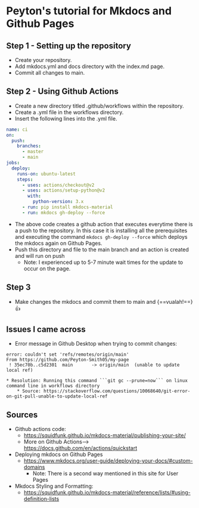 # Peyton's tutorial for Mkdocs and Github Pages

## Step 1 - Setting up the repository
* Create your repository.
* Add mkdocs.yml and docs directory with the index.md page.
* Commit all changes to main.

## Step 2 - Using Github Actions
* Create a new directory titled .github/workflows within the repository.
* Create a .yml file in the workflows directory.
* Insert the following lines into the .yml file.
``` yaml
name: ci 
on:
  push:
    branches:
      - master 
      - main
jobs:
  deploy:
    runs-on: ubuntu-latest
    steps:
      - uses: actions/checkout@v2
      - uses: actions/setup-python@v2
        with:
          python-version: 3.x
      - run: pip install mkdocs-material 
      - run: mkdocs gh-deploy --force
```
* The above code creates a github action that executes everytime there is a push to the repository. In this case it is installing all the prerequisites and executing the command ```mkdocs gh-deploy --force``` which deploys the mkdocs again on Github Pages.
* Push this directory and file to the main branch and an action is created and will run on push
    * Note: I experienced up to 5-7 minute wait times for the update to occur on the page.

## Step 3
* Make changes the mkdocs and commit them to main and {==vualah!==}:thumbsup:

## Issues I came across
* Error message in Github Desktop when trying to commit changes:
``` 
error: couldn't set 'refs/remotes/origin/main'
From https://github.com/Peyton-Smith05/my-page
 ! 35ec70b..c5d2301  main       -> origin/main  (unable to update local ref)
 ```
    * Resolution: Running this command ```git gc --prune=now``` on linux command line in workflows directory
        * Source: https://stackoverflow.com/questions/10068640/git-error-on-git-pull-unable-to-update-local-ref

## Sources
* Github actions code:
    * https://squidfunk.github.io/mkdocs-material/publishing-your-site/
    * More on Github Actions--> https://docs.github.com/en/actions/quickstart
* Deploying mkdocs on Github Pages
    * https://www.mkdocs.org/user-guide/deploying-your-docs/#custom-domains
        * Note: There is a second way mentioned in this site for User Pages
* Mkdocs Styling and Formatting:
    * https://squidfunk.github.io/mkdocs-material/reference/lists/#using-definition-lists
